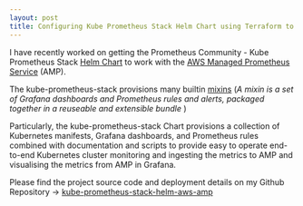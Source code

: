 ```yaml
---
layout: post
title: Configuring Kube Prometheus Stack Helm Chart using Terraform to ingest metrics to AWS Managed Prometheus (AMP)
---
```


I have recently worked on getting the Prometheus Community - Kube Prometheus Stack [Helm Chart](https://github.com/prometheus-community/helm-charts/tree/main/charts/kube-prometheus-stack) to work with the [AWS Managed Prometheus Service](https://aws.amazon.com/prometheus/) (AMP).

The kube-prometheus-stack provisions many builtin [mixins](https://github.com/monitoring-mixins/docs) (*A mixin is a set of Grafana dashboards and Prometheus rules and alerts, packaged together in a reuseable and extensible bundle* )

 Particularly, the kube-prometheus-stack Chart provisions  a collection of Kubernetes manifests, Grafana dashboards, and Prometheus rules combined with documentation and scripts to provide easy to operate end-to-end Kubernetes cluster monitoring and ingesting the metrics to AMP and visualising the metrics from AMP in Grafana.
 

Please find the project source code and deployment details on my Github Repository -> [kube-prometheus-stack-helm-aws-amp](https://github.com/msharma24/kube-prom-stack-helm-aws-amp)